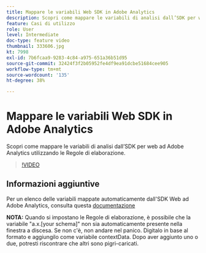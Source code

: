 ```yaml
---
title: Mappare le variabili Web SDK in Adobe Analytics
description: Scopri come mappare le variabili di analisi dall’SDK per web ad Adobe Analytics utilizzando le Regole di elaborazione.
feature: Casi di utilizzo
role: User
level: Intermediate
doc-type: feature video
thumbnail: 333606.jpg
kt: 7998
exl-id: 7b6fcaa9-9283-4c84-a975-651a36b51d95
source-git-commit: 32424f3f2b05952fe4df9ea91dcbe51684cee905
workflow-type: tm+mt
source-wordcount: '135'
ht-degree: 38%

---
```


# Mappare le variabili Web SDK in Adobe Analytics

Scopri come mappare le variabili di analisi dall’SDK per web ad Adobe Analytics utilizzando le Regole di elaborazione.

>[!VIDEO](https://video.tv.adobe.com/v/333606/?quality=12&learn=on)

## Informazioni aggiuntive

Per un elenco delle variabili mappate automaticamente dall&#39;SDK Web ad Adobe Analytics, consulta questa [documentazione](https://experienceleague.adobe.com/docs/experience-platform/edge/data-collection/adobe-analytics/automatically-mapped-vars.html)

**NOTA:** Quando si impostano le Regole di elaborazione, è possibile che la variabile &quot;a.x.[your schema]&quot; non sia automaticamente presente nella finestra a discesa. Se non c&#39;è, non andare nel panico. Digitalo in base al formato e aggiungilo come variabile contextData. Dopo aver aggiunto uno o due, potresti riscontrare che altri sono pigri-caricati.
